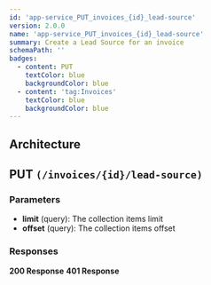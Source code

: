 ```yaml
---
id: 'app-service_PUT_invoices_{id}_lead-source'
version: 2.0.0
name: 'app-service_PUT_invoices_{id}_lead-source'
summary: Create a Lead Source for an invoice
schemaPath: ''
badges:
  - content: PUT
    textColor: blue
    backgroundColor: blue
  - content: 'tag:Invoices'
    textColor: blue
    backgroundColor: blue
---
```

## Architecture
<NodeGraph />



## PUT `(/invoices/{id}/lead-source)`

### Parameters
- **limit** (query): The collection items limit
- **offset** (query): The collection items offset




### Responses
**200 Response**
<SchemaViewer file="response-200.json" maxHeight="500" id="response-200" />
      **401 Response**
<SchemaViewer file="response-401.json" maxHeight="500" id="response-401" />
